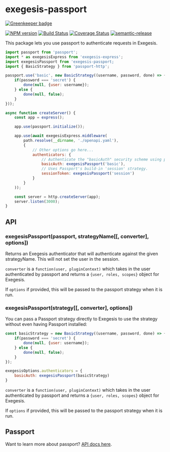# exegesis-passport

[![Greenkeeper badge](https://badges.greenkeeper.io/exegesis-js/exegesis-passport.svg)](https://greenkeeper.io/)

[![NPM version](https://badge.fury.io/js/exegesis-passport.svg)](https://npmjs.org/package/exegesis-passport)
[![Build Status](https://travis-ci.org/exegesis-js/exegesis-passport.svg)](https://travis-ci.org/exegesis-js/exegesis-passport)
[![Coverage Status](https://coveralls.io/repos/exegesis-js/exegesis-passport/badge.svg)](https://coveralls.io/r/exegesis-js/exegesis-passport)
[![semantic-release](https://img.shields.io/badge/%20%20%F0%9F%93%A6%F0%9F%9A%80-semantic--release-e10079.svg)](https://github.com/semantic-release/semantic-release)

This package lets you use passport to authenticate requests in Exegesis.

```js
import passport from 'passport';
import * as exegesisExpress from 'exegesis-express';
import exegesisPassport from 'exegesis-passport;
import { BasicStrategy } from 'passport-http';

passport.use('basic', new BasicStrategy((username, password, done) => {
    if(password === 'secret') {
        done(null, {user: username});
    } else {
        done(null, false);
    }
}));

async function createServer() {
    const app = express();

    app.use(passport.initialize());

    app.use(await exegesisExpress.middleware(
        path.resolve(__dirname, './openapi.yaml'),
        {
            // Other options go here...
            authenticators: {
                // Authenticate the "basicAuth" security scheme using passport's 'basic' strategy.
                basicAuth: exegesisPassport('basic'),
                // Uses Passport's build-in 'session' strategy.
                sessionToken: exegesisPassport('session')
            }
        }
    ));

    const server = http.createServer(app);
    server.listen(3000);
}
```

## API

### exegesisPassport(passport, strategyName[[, converter], options])

Returns an Exegesis authenticator that will authenticate against the given strategyName.
This will not set the user in the session.

`converter` is a `function(user, pluginContext)` which takes in the user
authenticated by passport and returns a `{user, roles, scopes}` object for
Exegesis.

If `options` if provided, this will be passed to the passport strategy when
it is run.

### exegesisPassport(strategy[[, converter], options])

You can pass a Passport strategy directly to Exegesis to use the strategy without even
having Passport installed:

```js
const basicStrategy = new BasicStrategy((username, password, done) => {
    if(password === 'secret') {
        done(null, {user: username});
    } else {
        done(null, false);
    }
});

exegesisOptions.authenticators = {
    basicAuth: exegesisPassport(basicStrategy)
}
```

`converter` is a `function(user, pluginContext)` which takes in the user
authenticated by passport and returns a `{user, roles, scopes}` object for
Exegesis.

If `options` if provided, this will be passed to the passport strategy when
it is run.

## Passport

Want to learn more about passport?  [API docs here](https://github.com/jwalton/passport-api-docs).